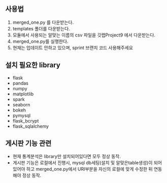 ## 사용법
1. merged_one.py 를 다운받는다.
2. templates 폴더를 다운받는다.
3. 모듈에서 사용되는 알맞는 이름의 csv 파일을 깃랩Project9 에서 다운받는다.  
4. merged_one.py를 실행한다.
5. 현재는 업데이트 안하고 있으며, sprint 브랜치 코드 사용해주세요

## 설치 필요한 library
* flask
* pandas
* numpy
* matplotlib
* spark
* seaborn
* bokeh
* pymysql
* flask_bcrypt
* flask_sqlalchemy

## 게시판 기능 관련
* 현재 통계분석은 library만 설치되어있다면 모두 정상 동작.
* 게시판 기능은 로컬에서 진행시, mysql db세팅(설치 및 알맞은table생성)이 되어있어야 하고 merged_one.py에서 URI부분을 자신의 로컬에 맞게 수정한 뒤 연동해야 정상 동작.

